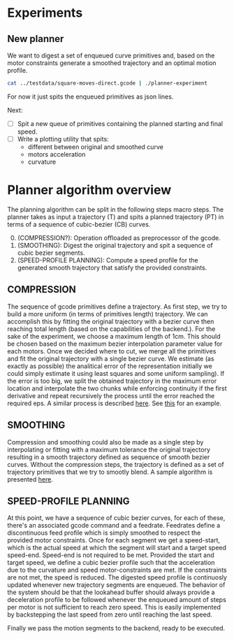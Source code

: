 # Experiments

## New planner

We want to digest a set of enqueued curve primitives and, based on the motor constraints
generate a smoothed trajectory and an optimal motion profile.

``` sh
cat ../testdata/square-moves-direct.gcode | ./planner-experiment
```

For now it just spits the enqueued primitives as json lines.

Next:

- [ ] Spit a new queue of primitives containing the planned starting and final speed.
- [ ] Write a plotting utility that spits:
  * different between original and smoothed curve
  * motors acceleration
  * curvature
  

# Planner algorithm overview

The planning algorithm can be split in the following steps macro steps.
The planner takes as input a trajectory (T) and spits a planned trajectory (PT)
in terms of a sequence of cubic-bezier (CB) curves.

0. (COMPRESSION?): Operation offloaded as preprocessor of the gcode.
1. (SMOOTHING): Digest the original trajectory and spit a sequence of cubic bezier segments.
2. (SPEED-PROFILE PLANNING): Compute a speed profile for the generated smooth trajectory that satisfy the provided constraints.
  
  
## COMPRESSION
The sequence of gcode primitives define a trajectory. As first step, we try to build a more uniform (in terms of primitives length) trajectory. 
We can accomplish this by fitting the original trajectory with a bezier curve then reaching total length (based on the capabilities of the backend.).
For the sake of the experiment, we choose a maximum length of 1cm. This should be chosen based on the maximum bezier interpolation parameter value for each motors.
Once we decided where to cut, we merge all the primitives and fit the original trajectory with a single bezier curve.
We estimate (as exactly as possible) the analitical error of the representation initially we could simply estimate it using least squares and some uniform sampling). 
If the error is too big, we split the obtained trajectory in the maximum error location and interpolate the two chunks while enforcing continuity
if the first derivative and repeat recursively the process until the error reached the required eps.
A similar process is described [here](https://link.springer.com/article/10.1186/s10033-019-0360-8).
See [this](http://www.inf.ed.ac.uk/teaching/courses/cg/d3/bezierJoin.html#:~:text=When%20two%20B%C3%A9zier%20curves%20are,tangent%20vector%20at%20the%20join) for an example.

## SMOOTHING

Compression and smoothing could also be made as a single step by interpolating or fitting with a maximum tolerance
the original trajectory resulting in a smooth trajectory defined as sequence of smooth bezier curves.
Without the compression steps, the trajectory is defined as a set of trajectory primitives that we try to smootly blend.
A sample algorithm is presented [here](https://link.springer.com/article/10.1007/s00170-014-6386-2).

## SPEED-PROFILE PLANNING
At this point, we have a sequence of cubic bezier curves, for each of these, there's an associated gcode command and a feedrate.
Feedrates define a discontinuous feed profile which is simply smoothed to respect the provided motor constraints.
Once for each segment we get a speed-start, which is the actual speed at which the segment will start and a target speed speed-end.
Speed-end is not required to be met. Provided the start and target speed, we define a cubic bezier profile such that the acceleration
due to the curvature and speed motor-constraints are met. If the constraints are not met, the speed is reduced.
The digested speed profile is continuosly updated whenever new trajectory segments are enqueued.
The behavior of the system should be that the lookahead buffer should always provide a deceleration profile 
to be followed whenever the enqueued amount of steps per motor is not sufficient to reach zero speed.
This is easily implemented by backstepping the last speed from zero until reaching the last speed.

Finally we pass the motion segments to the backend, ready to be executed.
